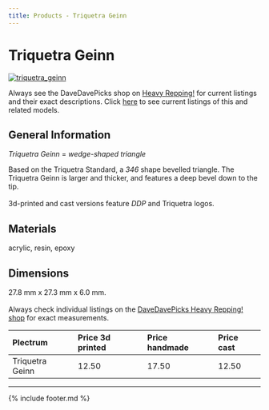 ```yaml
---
title: Products - Triquetra Geinn
---
```

# Triquetra Geinn

[![triquetra_geinn](../../assets/images/triquetra_geinn.jpg "Triquetra_geinn")](/picks/triquetra_geinn)

Always see the DaveDavePicks shop on [Heavy Repping!](https://www.heavyrepping.com/shop/store/davedavepicks/) for current listings and their exact descriptions. Click [here](https://heavyrepping.com/davedavepicks/?s=Triquetra&post_type=product) to see current listings of this and related models.

## General Information
*Triquetra Geinn* = *wedge-shaped triangle*

Based on the Triquetra Standard, a *346* shape bevelled triangle. The Triquetra Geinn is larger and thicker, and features a deep bevel down to the tip.<br/><br/>3d-printed and cast versions feature *DDP* and Triquetra logos.

## Materials
acrylic, resin, epoxy

## Dimensions
27.8 mm x 27.3 mm x 6.0 mm.<br/><br/>Always check individual listings on the [DaveDavePicks Heavy Repping! shop](https://www.heavyrepping.com/davedavepicks/) for exact measurements.

| **Plectrum**                                        | **Price 3d printed**   | **Price handmade**   | **Price cast**   |
|:----------------------------------------------------|:-----------------------|:---------------------|:-----------------|
| Triquetra Geinn                                          | 12.50               | 17.50             | 12.50         |

---

{% include footer.md %}